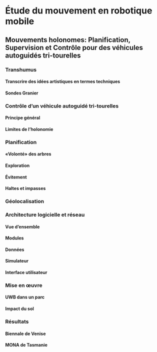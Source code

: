 # Étude du mouvement en robotique mobile

## Mouvements holonomes: Planification, Supervision et Contrôle pour des véhicules autoguidés tri-tourelles

### Transhumus

#### Transcrire des idées artistiques en termes techniques

#### Sondes Granier

### Contrôle d’un véhicule autoguidé tri-tourelles

#### Principe général

#### Limites de l’holonomie

### Planification

#### «Volonté» des arbres

#### Exploration

#### Évitement

#### Haltes et impasses

### Géolocalisation

### Architecture logicielle et réseau

#### Vue d’ensemble

#### Modules

#### Données

#### Simulateur

#### Interface utilisateur

### Mise en œuvre

#### UWB dans un parc

#### Impact du sol

### Résultats

#### Biennale de Venise

#### MONA de Tasmanie
